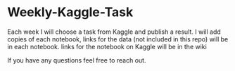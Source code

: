# Weekly-Kaggle-Task
Each week I will choose a task from Kaggle and publish a result.
I will add copies of each notebook, links for the data (not included in this repo) will be in each notebook.
links for the notebook on Kaggle will be in the wiki

If you have any questions feel free to reach out.
